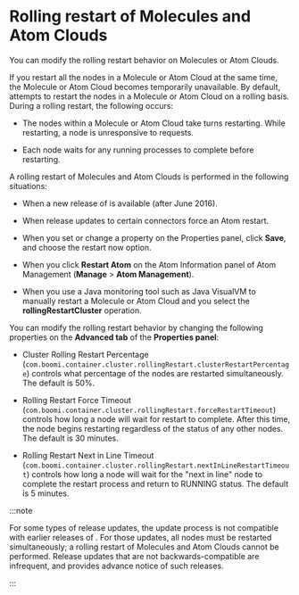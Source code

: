 # Rolling restart of Molecules and Atom Clouds 

<head>
  <meta name="guidename" content="Integration"/>
  <meta name="context" content="GUID-6a2b6e3c-faa0-4447-93b2-8c7def9fe296"/>
</head>


You can modify the rolling restart behavior on Molecules or Atom Clouds.

If you restart all the nodes in a Molecule or Atom Cloud at the same time, the Molecule or Atom Cloud becomes temporarily unavailable. By default, attempts to restart the nodes in a Molecule or Atom Cloud on a rolling basis. During a rolling restart, the following occurs:

-   The nodes within a Molecule or Atom Cloud take turns restarting. While restarting, a node is unresponsive to requests.

-   Each node waits for any running processes to complete before restarting.


A rolling restart of Molecules and Atom Clouds is performed in the following situations:

-   When a new release of is available \(after June 2016\).

-   When release updates to certain connectors force an Atom restart.

-   When you set or change a property on the Properties panel, click **Save**, and choose the restart now option.

-   When you click **Restart Atom** on the Atom Information panel of Atom Management \(**Manage** \> **Atom Management**\).

-   When you use a Java monitoring tool such as Java VisualVM to manually restart a Molecule or Atom Cloud and you select the **rollingRestartCluster** operation.


You can modify the rolling restart behavior by changing the following properties on the **Advanced tab** of the **Properties panel**:

-   Cluster Rolling Restart Percentage \(`com.boomi.container.cluster.rollingRestart.clusterRestartPercentage`\) controls what percentage of the nodes are restarted simultaneously. The default is 50%.

-   Rolling Restart Force Timeout \(`com.boomi.container.cluster.rollingRestart.forceRestartTimeout`\) controls how long a node will wait for restart to complete. After this time, the node begins restarting regardless of the status of any other nodes. The default is 30 minutes.
-   Rolling Restart Next in Line Timeout \(`com.boomi.container.cluster.rollingRestart.nextInLineRestartTimeout`\) controls how long a node will wait for the "next in line" node to complete the restart process and return to RUNNING status. The default is 5 minutes.

:::note

For some types of release updates, the update process is not compatible with earlier releases of . For those updates, all nodes must be restarted simultaneously; a rolling restart of Molecules and Atom Clouds cannot be performed. Release updates that are not backwards-compatible are infrequent, and provides advance notice of such releases.

:::